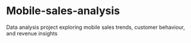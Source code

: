 # Mobile-sales-analysis
Data analysis project exploring mobile sales trends, customer behaviour, and revenue insights
